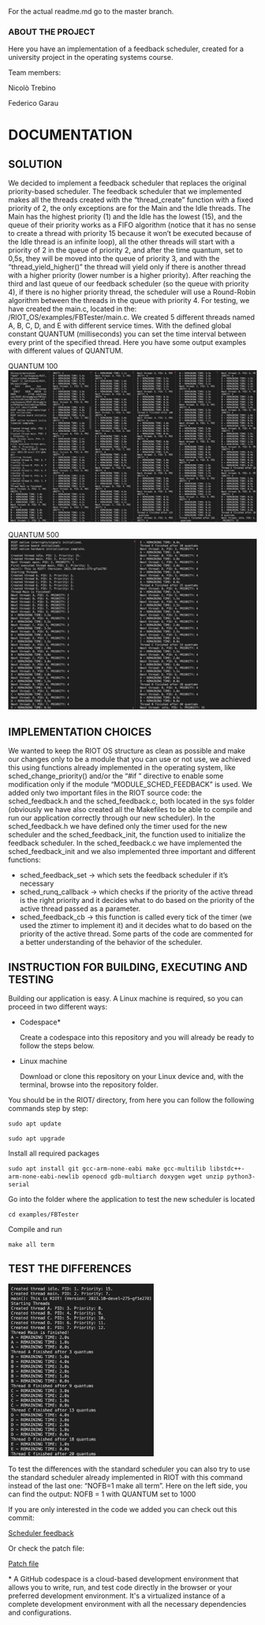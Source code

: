 For the actual readme.md go to the master branch.

### ABOUT THE PROJECT
Here you have an implementation of a feedback scheduler, created for a university project in the operating systems course.

Team members: 

Nicolò Trebino

Federico Garau

# DOCUMENTATION
## SOLUTION
We decided to implement a feedback scheduler that replaces the original priority-based scheduler. The feedback scheduler that we implemented makes all the threads created with the “thread_create” function with a fixed priority of 2, the only exceptions are for the Main and the Idle threads. The Main has the highest priority (1) and the Idle has the lowest (15), and the queue of their priority works as a FIFO algorithm (notice that it has no sense to create a thread with priority 15 because it won’t be executed because of the Idle thread is an infinite loop), all the other threads will start with a priority of 2 in the queue of priority 2, and after the time quantum, set to 0,5s, they will be moved into the queue of priority 3, and with the “thread_yield_higher()” the thread will yield only if there is another thread with a higher priority (lower number is a higher priority). After reaching the third and last queue of our feedback scheduler (so the queue with priority 4), if there is no higher priority thread, the scheduler will use a Round-Robin algorithm between the threads in the queue with priority 4. For testing, we have created the main.c, located in the: /RIOT_OS/examples/FBTester/main.c.
We created 5 different threads named A, B, C, D, and E with different service times.
With the defined global constant QUANTUM (milliseconds) you can set the time interval between every print of the specified thread.
Here you have some output examples with different values of QUANTUM.

QUANTUM 100
<img src="https://raw.githubusercontent.com/nicolotrebino/RIOT/scheduler_feedback/project_documentation/img1.png" alt="QUANTUM100">


QUANTUM 500
<img src="https://raw.githubusercontent.com/nicolotrebino/RIOT/scheduler_feedback/project_documentation/img2.png" alt="QUANTUM500">

## IMPLEMENTATION CHOICES
We wanted to keep the RIOT OS structure as clean as possible and make our changes only to be a module that you can use or not use, we achieved this using functions already implemented in the operating system, like sched_change_priority() and/or the “#if ” directive to enable some modification only if the module “MODULE_SCHED_FEEDBACK” is used. We added only two important files in the RIOT source code: the sched_feedback.h and the sched_feedback.c, both located in the sys folder (obviously we have also created all the Makefiles to be able to compile and run our application correctly through our new scheduler). In the sched_feedback.h we have defined only the timer used for the new scheduler and the sched_feedback_init, the function used to initialize the feedback scheduler.
In the sched_feedback.c we have implemented the sched_feedback_init and we also implemented three important and different functions:
- sched_feedback_set → which sets the feedback scheduler if it’s necessary
- sched_runq_callback → which checks if the priority of the active thread is the right
priority and it decides what to do based on the priority of the active thread passed as
a parameter.
- sched_feedback_cb → this function is called every tick of the timer (we used the ztimer to implement it) and it decides what to do based on the priority of the active thread.
Some parts of the code are commented for a better understanding of the behavior of the scheduler.

## INSTRUCTION FOR BUILDING, EXECUTING AND TESTING
Building our application is easy. 
A Linux machine is required, so you can proceed in two different ways:
- Codespace*

  Create a codespace into this repository and you will already be ready to follow the steps below.
- Linux machine

  Download or clone this repository on your Linux device and, with the terminal, browse into the repository folder.

You should be in the RIOT/ directory, from here you can follow the following commands step by step:

```console
sudo apt update
```

```console
sudo apt upgrade
```

Install all required packages
```console
sudo apt install git gcc-arm-none-eabi make gcc-multilib libstdc++-arm-none-eabi-newlib openocd gdb-multiarch doxygen wget unzip python3-serial
```

Go into the folder where the application to test the new scheduler is located
```console
cd examples/FBTester
```

Compile and run
```console
make all term
```

## TEST THE DIFFERENCES
<img src="https://raw.githubusercontent.com/nicolotrebino/RIOT/scheduler_feedback/project_documentation/img3.png" height="350" alt="NOFB">

To test the differences with the standard scheduler you can also try to use the standard scheduler already implemented in RIOT with this command instead of the last one:
“NOFB=1 make all term”.
Here on the left side, you can find the output: NOFB = 1 with QUANTUM set to 1000

If you are only interested in the code we added you can check out this commit:

[Scheduler feedback](https://github.com/nicolotrebino/RIOT/commit/58ab5a682f7adce0e7dbcdf462311fb541771afa)

Or check the patch file:

[Patch file](project_documentation/RIOTpatch.patch)


\* A GitHub codespace is a cloud-based development environment that allows you to write, run, and test code directly in the browser or your preferred development environment. It's a virtualized instance of a complete development environment with all the necessary dependencies and configurations.

